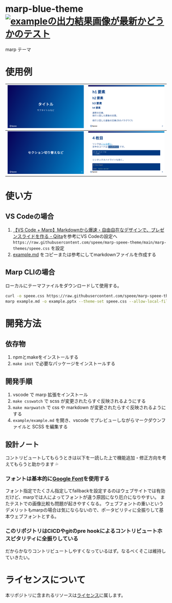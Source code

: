 # marp-blue-theme [![exampleの出力結果画像が最新かどうかのテスト](https://github.com/speee/marp-speee-theme/actions/workflows/test.yml/badge.svg)](https://github.com/speee/marp-speee-theme/actions/workflows/test.yml)

marp テーマ

# 使用例

![](./example/example.001.png) | ![](./example/example.002.png)
:-------------------------:|:-------------------------:
![](./example/example.003.png) | ![](./example/example.004.png)

# 使い方

## VS Codeの場合

1. [【VS Code \+ Marp】Markdownから爆速・自由自在なデザインで、プレゼンスライドを作る \- Qiita](https://qiita.com/tomo_makes/items/aafae4021986553ae1d8#%E3%82%AB%E3%82%B9%E3%82%BF%E3%83%A0%E3%83%86%E3%83%BC%E3%83%9E%E3%82%92%E4%BD%BF%E3%81%86)を参考にVS Codeの設定へ `https://raw.githubusercontent.com/speee/marp-speee-theme/main/marp-themes/speee.css` を設定
2. [example.md](example/example.md) をコピーまたは参考にしてmarkdownファイルを作成する

## Marp CLIの場合

ローカルにテーマファイルをダウンロードして使用する。

```bash
curl -o speee.css https://raw.githubusercontent.com/speee/marp-speee-theme/main/marp-themes/speee.css
marp example.md -o example.pptx --theme-set speee.css --allow-local-files
```

# 開発方法

## 依存物

1. npmとmakeをインストールする
1. `make init` で必要なパッケージをインストールする

## 開発手順

1. vscode で marp 拡張をインストール
1. `make csswatch` で scss が変更されたらすぐ反映されるようにする
1. `make marpwatch` で css や markdown が変更されたらすぐ反映されるようにする
3. `example/example.md` を開き、vscode でプレビューしながらマークダウンファイルと SCSS を編集する

## 設計ノート

コントリビュートしてもらうときは以下を一読した上で機能追加・修正方向を考えてもらうと助かります 💦

### フォントは基本的に[Google Font](https://fonts.google.com/)を使用する

フォント指定でたくさん指定してfallbackを設定するのはウェブサイトでは有効だけど、marpでは人によってフォントが違う原因になり厄介になりやすい。
またテストでの画像比較も問題が起きやすくなる。
ウェブフォントの重いというデメリットもmarpの場合は気にならないので、ポータビリティに全振りして基本ウェブフォントとする。

### このリポジトリはCICDやgitのpre hookによるコントリビュートホスピタリティに全振りしている

だからかなりコントリビュートしやすくなっているはず。なるべくそこは維持していきたい。

# ライセンスについて

本リポジトリに含まれるリソースは[ライセンス](./LICENSE)に属します。


